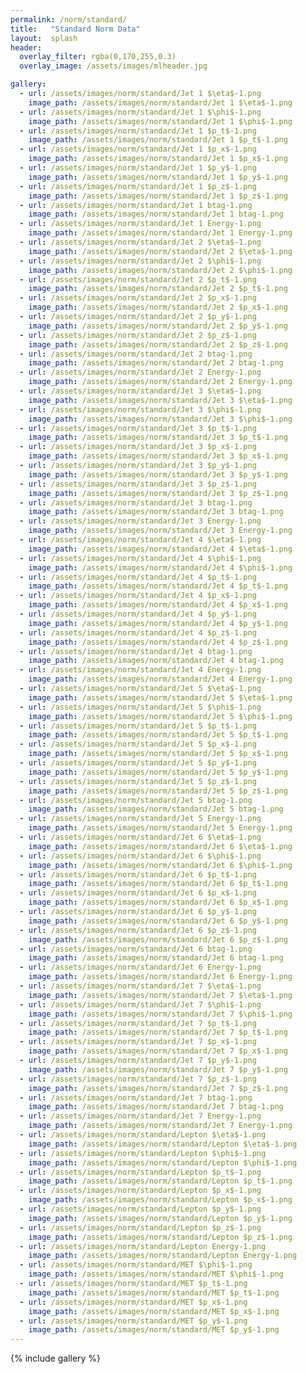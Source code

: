 ```yaml
---
permalink: /norm/standard/
title:   "Standard Norm Data"
layout:  splash
header:
  overlay_filter: rgba(0,170,255,0.3)
  overlay_image: /assets/images/mlheader.jpg

gallery:
  - url: /assets/images/norm/standard/Jet 1 $\eta$-1.png
    image_path: /assets/images/norm/standard/Jet 1 $\eta$-1.png
  - url: /assets/images/norm/standard/Jet 1 $\phi$-1.png
    image_path: /assets/images/norm/standard/Jet 1 $\phi$-1.png
  - url: /assets/images/norm/standard/Jet 1 $p_t$-1.png
    image_path: /assets/images/norm/standard/Jet 1 $p_t$-1.png
  - url: /assets/images/norm/standard/Jet 1 $p_x$-1.png
    image_path: /assets/images/norm/standard/Jet 1 $p_x$-1.png
  - url: /assets/images/norm/standard/Jet 1 $p_y$-1.png
    image_path: /assets/images/norm/standard/Jet 1 $p_y$-1.png
  - url: /assets/images/norm/standard/Jet 1 $p_z$-1.png
    image_path: /assets/images/norm/standard/Jet 1 $p_z$-1.png
  - url: /assets/images/norm/standard/Jet 1 btag-1.png
    image_path: /assets/images/norm/standard/Jet 1 btag-1.png
  - url: /assets/images/norm/standard/Jet 1 Energy-1.png
    image_path: /assets/images/norm/standard/Jet 1 Energy-1.png
  - url: /assets/images/norm/standard/Jet 2 $\eta$-1.png
    image_path: /assets/images/norm/standard/Jet 2 $\eta$-1.png
  - url: /assets/images/norm/standard/Jet 2 $\phi$-1.png
    image_path: /assets/images/norm/standard/Jet 2 $\phi$-1.png
  - url: /assets/images/norm/standard/Jet 2 $p_t$-1.png
    image_path: /assets/images/norm/standard/Jet 2 $p_t$-1.png
  - url: /assets/images/norm/standard/Jet 2 $p_x$-1.png
    image_path: /assets/images/norm/standard/Jet 2 $p_x$-1.png
  - url: /assets/images/norm/standard/Jet 2 $p_y$-1.png
    image_path: /assets/images/norm/standard/Jet 2 $p_y$-1.png
  - url: /assets/images/norm/standard/Jet 2 $p_z$-1.png
    image_path: /assets/images/norm/standard/Jet 2 $p_z$-1.png
  - url: /assets/images/norm/standard/Jet 2 btag-1.png
    image_path: /assets/images/norm/standard/Jet 2 btag-1.png
  - url: /assets/images/norm/standard/Jet 2 Energy-1.png
    image_path: /assets/images/norm/standard/Jet 2 Energy-1.png
  - url: /assets/images/norm/standard/Jet 3 $\eta$-1.png
    image_path: /assets/images/norm/standard/Jet 3 $\eta$-1.png
  - url: /assets/images/norm/standard/Jet 3 $\phi$-1.png
    image_path: /assets/images/norm/standard/Jet 3 $\phi$-1.png
  - url: /assets/images/norm/standard/Jet 3 $p_t$-1.png
    image_path: /assets/images/norm/standard/Jet 3 $p_t$-1.png
  - url: /assets/images/norm/standard/Jet 3 $p_x$-1.png
    image_path: /assets/images/norm/standard/Jet 3 $p_x$-1.png
  - url: /assets/images/norm/standard/Jet 3 $p_y$-1.png
    image_path: /assets/images/norm/standard/Jet 3 $p_y$-1.png
  - url: /assets/images/norm/standard/Jet 3 $p_z$-1.png
    image_path: /assets/images/norm/standard/Jet 3 $p_z$-1.png
  - url: /assets/images/norm/standard/Jet 3 btag-1.png
    image_path: /assets/images/norm/standard/Jet 3 btag-1.png
  - url: /assets/images/norm/standard/Jet 3 Energy-1.png
    image_path: /assets/images/norm/standard/Jet 3 Energy-1.png
  - url: /assets/images/norm/standard/Jet 4 $\eta$-1.png
    image_path: /assets/images/norm/standard/Jet 4 $\eta$-1.png
  - url: /assets/images/norm/standard/Jet 4 $\phi$-1.png
    image_path: /assets/images/norm/standard/Jet 4 $\phi$-1.png
  - url: /assets/images/norm/standard/Jet 4 $p_t$-1.png
    image_path: /assets/images/norm/standard/Jet 4 $p_t$-1.png
  - url: /assets/images/norm/standard/Jet 4 $p_x$-1.png
    image_path: /assets/images/norm/standard/Jet 4 $p_x$-1.png
  - url: /assets/images/norm/standard/Jet 4 $p_y$-1.png
    image_path: /assets/images/norm/standard/Jet 4 $p_y$-1.png
  - url: /assets/images/norm/standard/Jet 4 $p_z$-1.png
    image_path: /assets/images/norm/standard/Jet 4 $p_z$-1.png
  - url: /assets/images/norm/standard/Jet 4 btag-1.png
    image_path: /assets/images/norm/standard/Jet 4 btag-1.png
  - url: /assets/images/norm/standard/Jet 4 Energy-1.png
    image_path: /assets/images/norm/standard/Jet 4 Energy-1.png
  - url: /assets/images/norm/standard/Jet 5 $\eta$-1.png
    image_path: /assets/images/norm/standard/Jet 5 $\eta$-1.png
  - url: /assets/images/norm/standard/Jet 5 $\phi$-1.png
    image_path: /assets/images/norm/standard/Jet 5 $\phi$-1.png
  - url: /assets/images/norm/standard/Jet 5 $p_t$-1.png
    image_path: /assets/images/norm/standard/Jet 5 $p_t$-1.png
  - url: /assets/images/norm/standard/Jet 5 $p_x$-1.png
    image_path: /assets/images/norm/standard/Jet 5 $p_x$-1.png
  - url: /assets/images/norm/standard/Jet 5 $p_y$-1.png
    image_path: /assets/images/norm/standard/Jet 5 $p_y$-1.png
  - url: /assets/images/norm/standard/Jet 5 $p_z$-1.png
    image_path: /assets/images/norm/standard/Jet 5 $p_z$-1.png
  - url: /assets/images/norm/standard/Jet 5 btag-1.png
    image_path: /assets/images/norm/standard/Jet 5 btag-1.png
  - url: /assets/images/norm/standard/Jet 5 Energy-1.png
    image_path: /assets/images/norm/standard/Jet 5 Energy-1.png
  - url: /assets/images/norm/standard/Jet 6 $\eta$-1.png
    image_path: /assets/images/norm/standard/Jet 6 $\eta$-1.png
  - url: /assets/images/norm/standard/Jet 6 $\phi$-1.png
    image_path: /assets/images/norm/standard/Jet 6 $\phi$-1.png
  - url: /assets/images/norm/standard/Jet 6 $p_t$-1.png
    image_path: /assets/images/norm/standard/Jet 6 $p_t$-1.png
  - url: /assets/images/norm/standard/Jet 6 $p_x$-1.png
    image_path: /assets/images/norm/standard/Jet 6 $p_x$-1.png
  - url: /assets/images/norm/standard/Jet 6 $p_y$-1.png
    image_path: /assets/images/norm/standard/Jet 6 $p_y$-1.png
  - url: /assets/images/norm/standard/Jet 6 $p_z$-1.png
    image_path: /assets/images/norm/standard/Jet 6 $p_z$-1.png
  - url: /assets/images/norm/standard/Jet 6 btag-1.png
    image_path: /assets/images/norm/standard/Jet 6 btag-1.png
  - url: /assets/images/norm/standard/Jet 6 Energy-1.png
    image_path: /assets/images/norm/standard/Jet 6 Energy-1.png
  - url: /assets/images/norm/standard/Jet 7 $\eta$-1.png
    image_path: /assets/images/norm/standard/Jet 7 $\eta$-1.png
  - url: /assets/images/norm/standard/Jet 7 $\phi$-1.png
    image_path: /assets/images/norm/standard/Jet 7 $\phi$-1.png
  - url: /assets/images/norm/standard/Jet 7 $p_t$-1.png
    image_path: /assets/images/norm/standard/Jet 7 $p_t$-1.png
  - url: /assets/images/norm/standard/Jet 7 $p_x$-1.png
    image_path: /assets/images/norm/standard/Jet 7 $p_x$-1.png
  - url: /assets/images/norm/standard/Jet 7 $p_y$-1.png
    image_path: /assets/images/norm/standard/Jet 7 $p_y$-1.png
  - url: /assets/images/norm/standard/Jet 7 $p_z$-1.png
    image_path: /assets/images/norm/standard/Jet 7 $p_z$-1.png
  - url: /assets/images/norm/standard/Jet 7 btag-1.png
    image_path: /assets/images/norm/standard/Jet 7 btag-1.png
  - url: /assets/images/norm/standard/Jet 7 Energy-1.png
    image_path: /assets/images/norm/standard/Jet 7 Energy-1.png
  - url: /assets/images/norm/standard/Lepton $\eta$-1.png
    image_path: /assets/images/norm/standard/Lepton $\eta$-1.png
  - url: /assets/images/norm/standard/Lepton $\phi$-1.png
    image_path: /assets/images/norm/standard/Lepton $\phi$-1.png
  - url: /assets/images/norm/standard/Lepton $p_t$-1.png
    image_path: /assets/images/norm/standard/Lepton $p_t$-1.png
  - url: /assets/images/norm/standard/Lepton $p_x$-1.png
    image_path: /assets/images/norm/standard/Lepton $p_x$-1.png
  - url: /assets/images/norm/standard/Lepton $p_y$-1.png
    image_path: /assets/images/norm/standard/Lepton $p_y$-1.png
  - url: /assets/images/norm/standard/Lepton $p_z$-1.png
    image_path: /assets/images/norm/standard/Lepton $p_z$-1.png
  - url: /assets/images/norm/standard/Lepton Energy-1.png
    image_path: /assets/images/norm/standard/Lepton Energy-1.png
  - url: /assets/images/norm/standard/MET $\phi$-1.png
    image_path: /assets/images/norm/standard/MET $\phi$-1.png
  - url: /assets/images/norm/standard/MET $p_t$-1.png
    image_path: /assets/images/norm/standard/MET $p_t$-1.png
  - url: /assets/images/norm/standard/MET $p_x$-1.png
    image_path: /assets/images/norm/standard/MET $p_x$-1.png
  - url: /assets/images/norm/standard/MET $p_y$-1.png
    image_path: /assets/images/norm/standard/MET $p_y$-1.png
---
```


{% include gallery %}
